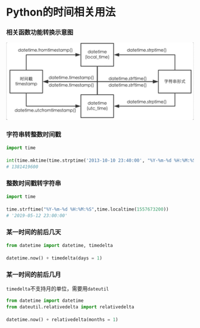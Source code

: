# Python的时间相关用法



### 相关函数功能转换示意图

![pic_1](时间相关用法.assets/pic_1.jpg)



### 字符串转整数时间戳

```python
import time

int(time.mktime(time.strptime('2013-10-10 23:40:00', "%Y-%m-%d %H:%M:%S")))
# 1381419600
```



### 整数时间戳转字符串

```python
import time

time.strftime("%Y-%m-%d %H:%M:%S",time.localtime(1557673200))
# '2019-05-12 23:00:00'
```



### 某一时间的前后几天

```python
from datetime import datetime, timedelta

datetime.now() + timedelta(days = 1)
```



### 某一时间的前后几月

`timedelta`不支持月的单位，需要用`dateutil`

```python
from datetime import datetime
from dateutil.relativedelta import relativedelta

datetime.now() + relativedelta(months = 1)
```



### 



